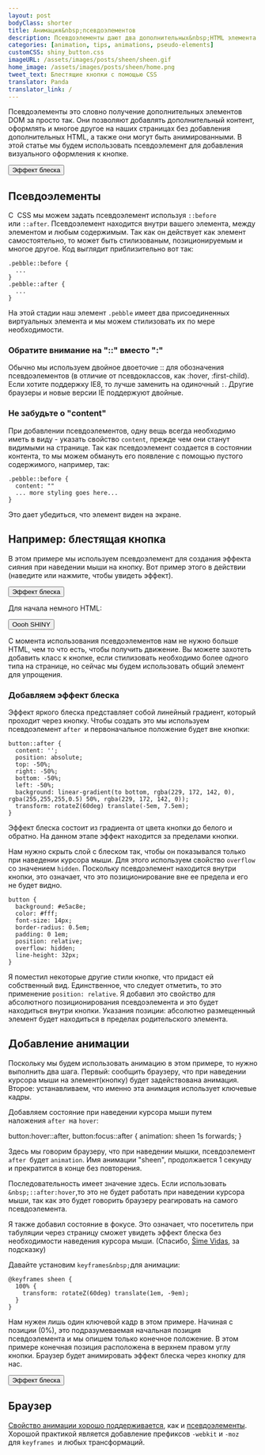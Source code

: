 ```yaml
---
layout: post
bodyClass: shorter
title: Анимация&nbsp;псевдоэлементов
description: Псевдоэлементы дают два дополнительных&nbsp;HTML элемента бесплатно!
categories: [animation, tips, animations, pseudo-elements]
customCSS: shiny_button.css
imageURL: /assets/images/posts/sheen/sheen.gif
home_image: /assets/images/posts/sheen/home.png
tweet_text: Блестящие кнопки с помощью CSS
translator: Panda
translator_link: /
---
```


Псевдоэлементы это словно получение дополнительных элементов DOM за просто так. Они позволяют добавлять дополнительный контент, оформлять и многое другое на наших страницах без добавления дополнительных HTML, а также они могут быть анимированными. В этой статье мы будем использовать псевдоэлемент для добавления визуального оформления к кнопке.

<section class="shiny demo-container tap-to-activate"><button>Эффект блеска</button></section>

## Псевдоэлементы

С&nbsp;&nbsp;CSS мы можем задать псевдоэлемент используя&nbsp;`::before` или&nbsp;`::after`. Псевдоэлемент находится внутри вашего элемента, между элементом и любым содержимым. Так как он действует как элемент самостоятельно, то может быть стилизованым, позиционируемым и многое другое. Код выглядит приблизительно вот так:
 

    .pebble::before {
      ...
    }
    .pebble::after {
      ...
    }


На этой стадии наш элемент `.pebble`&nbsp;имеет два присоединенных виртуальных элемента и мы можем стилизовать их по мере необходимости.

### Обратите внимание на &quot;::&quot; вместо &quot;:&quot;

Обычно мы используем двойное двоеточие :: для обозначения псевдоэлементов (в отличие от псевдоклассов, как&nbsp;:hover, :first-child). Если хотите поддержку&nbsp;IE8, то лучше заменить на одиночный&nbsp;`:`. Другие браузеры и новые версии IE поддержуют двойные.

### Не забудьте о &quot;content&quot;

При добавлении псевдоэлементов, одну вещь всегда необходимо иметь в виду - указать свойство&nbsp;`content`, прежде чем&nbsp;они станут видимыми на странице. Так как псевдоэлемент создается в состоянии контента, то мы можем обмануть его появление с помощью пустого содержимого, например, так:
 

    .pebble::before {
      content: ""
      ... more styling goes here...
    }


Это дает убедиться, что элемент виден на экране.

## Например: блестящая кнопка&nbsp;

В этом примере мы используем псевдоэлемент для создания эффекта сияния при наведении мыши на кнопку. Вот пример этого в действии (наведите или нажмите, чтобы увидеть эффект).

<section class="shiny demo-container tap-to-activate"><button>Эффект блеска</button></section>

Для начала немного HTML:
 

<button>Oooh SHINY</button>


С момента использования псевдоэлементов нам не нужно больше HTML, чем то что есть, чтобы получить движение. Вы можете захотеть добавить класс к кнопке, если стилизовать&nbsp;необходимо более одного типа на странице, но сейчас мы будем использовать общий элемент для упрощения.

### Добавляем эффект блеска

Эффект яркого блеска представляет собой линейный градиент, который проходит через кнопку. Чтобы создать это мы используем псевдоэлемент&nbsp;`after `и первоначальное положение будет вне кнопки:
 

    button::after {
      content: '';
      position: absolute;
      top: -50%;
      right: -50%;
      bottom: -50%;
      left: -50%;
      background: linear-gradient(to bottom, rgba(229, 172, 142, 0), rgba(255,255,255,0.5) 50%, rgba(229, 172, 142, 0));
      transform: rotateZ(60deg) translate(-5em, 7.5em);
    }


Эффект блеска состоит из градиента от цвета кнопки до белого и обратно. На данном этапе эффект находится за пределами кнопки.

Нам нужно скрыть слой с блеском так, чтобы он показывался только при наведении курсора мыши. Для этого используем свойство&nbsp;`overflow` со значением&nbsp;`hidden`. Поскольку псевдоэлемент находится внутри кнопки, это означает, что это позиционирование вне ее предела и его не будет видно.
 

    button {
      background: #e5ac8e;
      color: #fff;
      font-size: 14px;
      border-radius: 0.5em;
      padding: 0 1em;
      position: relative;
      overflow: hidden;
      line-height: 32px;
    }


Я поместил некоторые другие стили кнопке, что придаст ей собственный вид. Единственное, что следует отметить, то это применение `position: relative`. Я добавил это свойство для абсолютного позиционирования псевдоэлемента и это будет находиться внутри кнопки. Указания позиции: абсолютно размещенный элемент будет находиться в пределах родительского элемента.

## Добавление анимации

Поскольку мы будем использовать анимацию в этом примере, то нужно выполнить два шага. Первый: сообщить браузеру, что&nbsp;при наведении курсора мыши на элемент(кнопку) будет задействована анимация. Второе:&nbsp;устанавливаем, что именно эта анимация использует ключевые кадры.

Добавляем состояние при наведении курсора мыши путем наложения&nbsp;`after `на&nbsp;`hover`:
 

button:hover::after, button:focus::after {
  animation: sheen 1s forwards;
}


Здесь мы говорим браузеру, что&nbsp;при наведении мышки, псевдоэлемент `after `будет&nbsp;`animation`. Имя анимации &quot;sheen&quot;,&nbsp;продолжается 1 секунду и прекратится в конце без повторения.

Последовательность имеет значение здесь. Если использовать `&nbsp;::after:hover`,то это не будет работать при наведении курсора мыши, так как это будет говорить браузеру реагировать на самого псевдоэлемента.

Я также добавил состояние в фокусе. Это означает, что&nbsp;посетитель при табуляции через страницу сможет увидеть эффект блеска без необходимости наведения курсора мыши. (Спасибо, [&Scaron;ime Vidas](https://twitter.com/simevidas), за подсказку)

Давайте установим&nbsp;`keyframes&nbsp;`для анимации:
 

    @keyframes sheen {
      100% {
        transform: rotateZ(60deg) translate(1em, -9em);
      }
    }


Нам нужен лишь один ключевой кадр в этом примере. Начиная с позиции (0%), это подразумеваемая начальная позиция псевдоэлемента и мы опишем только конечное положение. В этом примере конечная позиция расположена в верхнем правом углу кнопки. Браузер будет анимировать эффект блеска через кнопку для нас.

<section class="shiny demo-container tap-to-activate"><button>Эффект блеска</button></section>

## Браузер

[Свойство анимации хорошо поддерживается](http://caniuse.com/#feat=css-animation),&nbsp;как и [псевдоэлементы](http://caniuse.com/#feat=css-gencontent). Хорошой практикой является добавление префиксов `-webkit` и&nbsp;`-moz` для&nbsp;`keyframes `и любых трансформаций.
